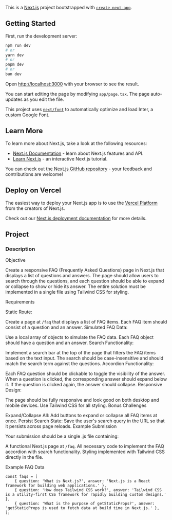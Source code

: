 This is a [Next.js](https://nextjs.org/) project bootstrapped with [`create-next-app`](https://github.com/vercel/next.js/tree/canary/packages/create-next-app).

## Getting Started

First, run the development server:

```bash
npm run dev
# or
yarn dev
# or
pnpm dev
# or
bun dev
```

Open [http://localhost:3000](http://localhost:3000) with your browser to see the result.

You can start editing the page by modifying `app/page.tsx`. The page auto-updates as you edit the file.

This project uses [`next/font`](https://nextjs.org/docs/basic-features/font-optimization) to automatically optimize and load Inter, a custom Google Font.

## Learn More

To learn more about Next.js, take a look at the following resources:

- [Next.js Documentation](https://nextjs.org/docs) - learn about Next.js features and API.
- [Learn Next.js](https://nextjs.org/learn) - an interactive Next.js tutorial.

You can check out [the Next.js GitHub repository](https://github.com/vercel/next.js/) - your feedback and contributions are welcome!

## Deploy on Vercel

The easiest way to deploy your Next.js app is to use the [Vercel Platform](https://vercel.com/new?utm_medium=default-template&filter=next.js&utm_source=create-next-app&utm_campaign=create-next-app-readme) from the creators of Next.js.

Check out our [Next.js deployment documentation](https://nextjs.org/docs/deployment) for more details.

## Project

### Description

Objective

Create a responsive FAQ (Frequently Asked Questions) page in Next.js that displays a list of questions and answers. The page should allow users to search through the questions, and each question should be able to expand or collapse to show or hide its answer. The entire solution must be implemented in a single file using Tailwind CSS for styling.

Requirements

Static Route:

Create a page at `/faq` that displays a list of FAQ items.
Each FAQ item should consist of a question and an answer.
Simulated FAQ Data:

Use a local array of objects to simulate the FAQ data.
Each FAQ object should have a question and an answer.
Search Functionality:

Implement a search bar at the top of the page that filters the FAQ items based on the text input.
The search should be case-insensitive and should match the search term against the questions.
Accordion Functionality:

Each FAQ question should be clickable to toggle the visibility of the answer.
When a question is clicked, the corresponding answer should expand below it.
If the question is clicked again, the answer should collapse.
Responsive Design:

The page should be fully responsive and look good on both desktop and mobile devices.
Use Tailwind CSS for all styling.
Bonus Challenges

Expand/Collapse All: Add buttons to expand or collapse all FAQ items at once.
Persist Search State: Save the user's search query in the URL so that it persists across page reloads.
Example Submission

Your submission should be a single .js file containing:

A functional Next.js page at `/faq`.
All necessary code to implement the FAQ accordion with search functionality.
Styling implemented with Tailwind CSS directly in the file.

Example FAQ Data

```ecmascript 6
const faqs = [
    { question: 'What is Next.js?', answer: 'Next.js is a React framework for building web applications.' },
    { question: 'How does Tailwind CSS work?', answer: 'Tailwind CSS is a utility-first CSS framework for rapidly building custom designs.' },
    { question: 'What is the purpose of getStaticProps?', answer: 'getStaticProps is used to fetch data at build time in Next.js.' },
];
```
